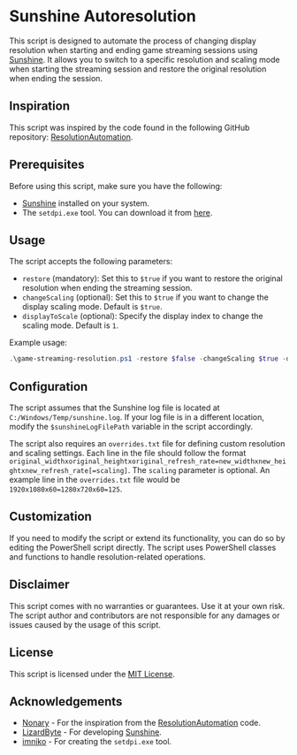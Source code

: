 # Sunshine Autoresolution

This script is designed to automate the process of changing display resolution when starting and ending game streaming sessions using [Sunshine](https://github.com/LizardByte/Sunshine). It allows you to switch to a specific resolution and scaling mode when starting the streaming session and restore the original resolution when ending the session.

## Inspiration

This script was inspired by the code found in the following GitHub repository: [ResolutionAutomation](https://github.com/Nonary/ResolutionAutomation/tree/precommand_version).

## Prerequisites

Before using this script, make sure you have the following:

- [Sunshine](https://github.com/LizardByte/Sunshine) installed on your system.
- The `setdpi.exe` tool. You can download it from [here](https://github.com/imniko/SetDPI/releases).

## Usage

The script accepts the following parameters:

- `restore` (mandatory): Set this to `$true` if you want to restore the original resolution when ending the streaming session.
- `changeScaling` (optional): Set this to `$true` if you want to change the display scaling mode. Default is `$true`.
- `displayToScale` (optional): Specify the display index to change the scaling mode. Default is `1`.

Example usage:

```powershell
.\game-streaming-resolution.ps1 -restore $false -changeScaling $true -displayToScale 1
```

## Configuration

The script assumes that the Sunshine log file is located at `C:/Windows/Temp/sunshine.log`. If your log file is in a different location, modify the `$sunshineLogFilePath` variable in the script accordingly.

The script also requires an `overrides.txt` file for defining custom resolution and scaling settings. Each line in the file should follow the format `original_widthxoriginal_heightxoriginal_refresh_rate=new_widthxnew_heightxnew_refresh_rate[=scaling]`. The `scaling` parameter is optional. An example line in the `overrides.txt` file would be `1920x1080x60=1280x720x60=125`.

## Customization

If you need to modify the script or extend its functionality, you can do so by editing the PowerShell script directly. The script uses PowerShell classes and functions to handle resolution-related operations.

## Disclaimer

This script comes with no warranties or guarantees. Use it at your own risk. The script author and contributors are not responsible for any damages or issues caused by the usage of this script.

## License

This script is licensed under the [MIT License](LICENSE).

## Acknowledgements

- [Nonary](https://github.com/Nonary) - For the inspiration from the [ResolutionAutomation](https://github.com/Nonary/ResolutionAutomation/tree/precommand_version) code.
- [LizardByte](https://github.com/LizardByte) - For developing [Sunshine](https://github.com/LizardByte/Sunshine).
- [imniko](https://github.com/imniko) - For creating the `setdpi.exe` tool.
